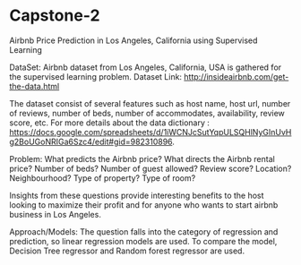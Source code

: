# Capstone-2
Airbnb Price Prediction in Los Angeles, California using Supervised Learning

DataSet:
Airbnb dataset from Los Angeles, California, USA is gathered for the supervised learning problem.
Dataset Link: http://insideairbnb.com/get-the-data.html

The dataset consist of several features such as host name, host url, number of reviews, number of beds, number of accommodates, availability, review score, etc. For more details about the data dictionary : https://docs.google.com/spreadsheets/d/1iWCNJcSutYqpULSQHlNyGInUvHg2BoUGoNRIGa6Szc4/edit#gid=982310896.

Problem: 
What predicts the Airbnb price? What directs the Airbnb rental price? Number of beds? Number of guest allowed? Review score? Location? Neighbourhood? Type of property? Type of room?

Insights from these questions provide interesting benefits to the host looking to maximize their profit and for anyone who wants to start airbnb business in Los Angeles.

Approach/Models: 
The question falls into the category of regression and prediction, so linear regression models are used. To compare the model, Decision Tree regressor and Random forest regressor are used.
